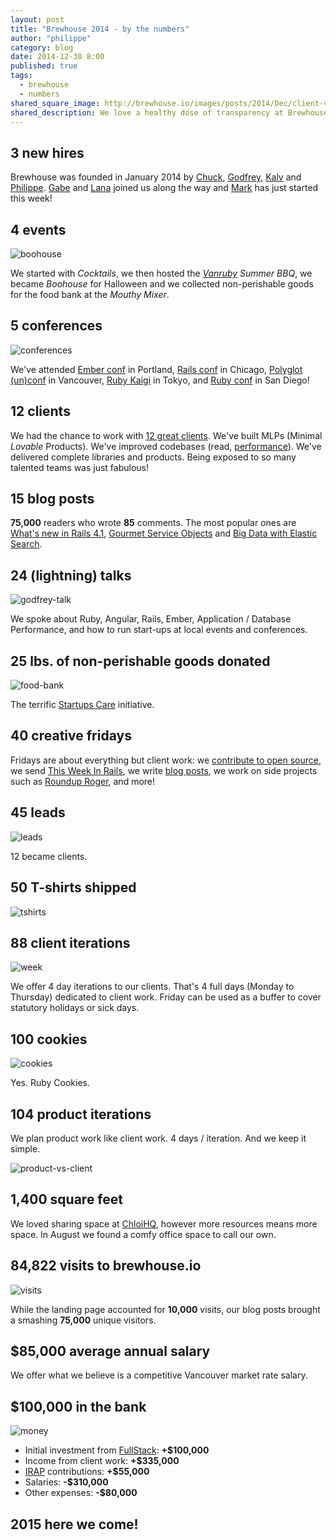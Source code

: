 ```yaml
---
layout: post
title: "Brewhouse 2014 - by the numbers"
author: "philippe"
category: blog
date: 2014-12-30 8:00
published: true
tags:
  - brewhouse
  - numbers
shared_square_image: http://brewhouse.io/images/posts/2014/Dec/client-vs-product.jpg
shared_description: We love a healthy dose of transparency at Brewhouse. Here's our year end, by the numbers.
---
```


<h2 class="brewhouse-numbers" id="new-hires">
  <span class="headline--numerals">3</span> <span class="headline--alphas">new hires</span>
</h2>

Brewhouse was founded in January 2014 by
[Chuck](https://twitter.com/ChuckBergeron),
[Godfrey](https://twitter.com/chancancode),
[Kalv](https://twitter.com/kalv) and
[Philippe](https://twitter.com/pcreux).
[Gabe](https://twitter.com/gabescholz)
and
[Lana](https://twitter.com/mstopham)
joined us along the way and [Mark](https://twitter.com/markhazlett)
has just started this week!

<h2 class="brewhouse-numbers" id="events">
  <span class="headline--numerals">4</span> <span class="headline--alphas">events</span>
</h2>

![boohouse](/images/posts/2014/Dec/boohouse.gif)

We started with *Cocktails*, we then hosted the *[Vanruby](http://vanruby.org) Summer BBQ*,
we became *Boohouse* for Halloween and we collected non-perishable goods for the
food bank at the *Mouthy Mixer*.

<h2 class="brewhouse-numbers" id="conferences">
  <span class="headline--numerals">5</span> <span class="headline--alphas">conferences</span>
</h2>

![conferences](/images/posts/2014/Dec/conferences.jpg)

We've attended
[Ember conf](http://2014.emberconf.com/) in Portland,
[Rails conf](http://www.railsconf.com/) in Chicago,
[Polyglot (un)conf](http://www.polyglotconf.com/) in Vancouver,
[Ruby Kaigi](http://rubykaigi.org/2014) in Tokyo,
and
[Ruby conf](http://rubyconf.org/) in San Diego!

<h2 class="brewhouse-numbers" id="clients">
  <span class="headline--numerals">12</span> <span class="headline--alphas">clients</span>
</h2>

<!-- break -->

We had the chance to work with [12 great
clients](/#clients).
We've built MLPs (Minimal *Lovable* Products). We've improved
codebases (read, [performance](/blog/2014/11/10/healthy-codebase-and-preparatory-refactoring.html)). We've delivered
complete libraries and products.
Being exposed to so many talented teams was just fabulous!

<h2 class="brewhouse-numbers" id="blog-posts">
  <span class="headline--numerals">15</span> <span class="headline--alphas">blog posts</span>
</h2>

**75,000** readers who wrote **85** comments. The most popular
ones are
[What's new in Rails
4.1](/blog/2013/12/17/whats-new-in-rails-4-1.html),
[Gourmet Service Objects](/blog/2014/04/30/gourmet-service-objects.html) and
[Big Data with Elastic
Search](/blog/2014/11/04/big-data-with-elk-stack.html).

<h2 class="brewhouse-numbers" id="creative-fridays">
  <span class="headline--numerals">24</span> <span class="headline--alphas">(lightning) talks</span>
</h2>

![godfrey-talk](/images/posts/2014/Dec/talk.jpg)

We spoke about Ruby, Angular, Rails, Ember, Application / Database Performance, and
how to run start-ups at local events and conferences.

<h2 class="brewhouse-numbers" id="lbs-of-non-perishable-goods-donated">
  <span class="headline--numerals">25</span> <span class="headline--alphas">lbs. of non-perishable goods donated</span>
</h2>

![food-bank](/images/posts/2014/Dec/food-bank.jpg)

The terrific [Startups Care](http://www.startups-care.com) initiative.

<h2 class="brewhouse-numbers" id="creative-fridays">
  <span class="headline--numerals">40</span> <span class="headline--alphas">creative fridays</span>
</h2>

Fridays are about everything but client work:
we [contribute to open source](https://github.com/rails/rails/commits?author=chancancode),
we send [This Week In Rails](http://rails-weekly.goodbits.io/archive/),
we write [blog posts](/blog),
we work on side projects such as [Roundup
Roger](http://brewhouse.io/2014/06/27/say-hello-to-roundup-roger.html),
and more!

<h2 class="brewhouse-numbers" id="leads">
  <span class="headline--numerals">45</span> <span class="headline--alphas">leads</span>
</h2>

![leads](/images/posts/2014/Dec/leads.jpg)

12 became clients.

<h2 class="brewhouse-numbers" id="client-iterations">
  <span class="headline--numerals">50</span> <span class="headline--alphas">T-shirts shipped</span>
</h2>

![tshirts](/images/posts/2014/Dec/tshirts.jpg)

<h2 class="brewhouse-numbers" id="client-iterations">
  <span class="headline--numerals">88</span> <span class="headline--alphas">client iterations</span>
</h2>

![week](/images/posts/2014/Dec/week.jpg)

We offer 4 day iterations to our clients. That's 4 full days (Monday to
Thursday) dedicated to client work. Friday can be used as a
buffer to cover statutory holidays or sick days.

<h2 class="brewhouse-numbers" id="cookies">
  <span class="headline--numerals">100</span> <span class="headline--alphas">cookies</span>
</h2>

![cookies](/images/posts/2014/Dec/cookies.jpg)

Yes. Ruby Cookies.

<h2 class="brewhouse-numbers" id="product-iterations">
  <span class="headline--numerals">104</span> <span class="headline--alphas">product iterations</span>
</h2>

We plan product work like client work. 4 days / iteration. And we keep
it simple.

![product-vs-client](/images/posts/2014/Dec/client-vs-product.jpg)

<h2 class="brewhouse-numbers" id="square-feet">
  <span class="headline--numerals">1,400</span> <span class="headline--alphas">square feet</span>
</h2>

We loved sharing space at [ChloiHQ](http://chloi.io), however more resources means more space. In
August we found a comfy office space to call our own.

<h2 class="brewhouse-numbers" id="visits-to-brewhouseio">
  <span class="headline--numerals">84,822</span> <span class="headline--alphas">visits to brewhouse.io</span>
</h2>

![visits](/images/posts/2014/Dec/visits.png)

While the landing page accounted for **10,000** visits, our blog posts
brought a smashing **75,000** unique visitors.

<h2 class="brewhouse-numbers" id="average-annual-salary">
  <span class="headline--numerals">$85,000</span> <span class="headline--alphas">average annual salary</span>
</h2>

We offer what we believe is a competitive Vancouver market rate salary.

<h2 class="brewhouse-numbers" id="in-bank">
  <span class="headline--numerals">$100,000</span> <span class="headline--alphas">in the bank</span>
</h2>

![money](/images/posts/2014/Dec/money.jpg)

* Initial investment from [FullStack](http://fullstack.ca/): **+$100,000**
* Income from client work: **+$335,000**
* [IRAP](http://www.nrc-cnrc.gc.ca/eng/irap/index.html) contributions: **+$55,000**
* Salaries: **-$310,000**
* Other expenses: **-$80,000**

<h2 class="brewhouse-numbers">
  <span class="headline--numerals">2015</span> <span class="headline--alphas">here we come!</span>
</h2>

<br>
